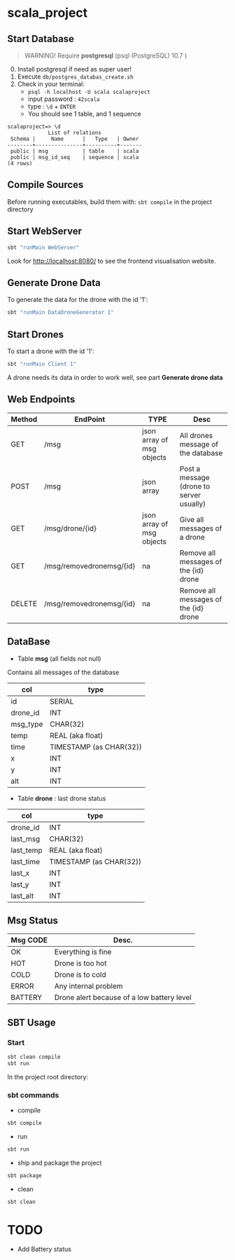 # scala_project

## Start Database

> WARNING! Require **postgresql**  (psql (PostgreSQL) 10.7 )

0. Install postgresql if need as super user!
1. Execute `db/postgres_databas_create.sh`
2. Check in your terminal:
    * `psql -h localhost -U scala scalaproject`
    * input password : `42scala`
    * type : `\d` + `ENTER`
    * You should see 1 table, and 1 sequence
```
scalaproject=> \d
             List of relations
 Schema |     Name      |   Type   | Owner 
--------+---------------+----------+-------
 public | msg           | table    | scala
 public | msg_id_seq    | sequence | scala
(4 rows)
```

## Compile Sources

Before running executables, build them with: `sbt compile` in the project directory


## Start WebServer

```bash
sbt "runMain WebServer"
```

Look for [http://localhost:8080/](http://localhost:8080/) to see the frontend visualisation website.


## Generate Drone Data

To generate the data for the drone with the id '1':
```bash
sbt "runMain DataDroneGenerator 1"
```

## Start Drones

To start a drone with the id '1':
```bash
sbt "runMain Client 1"
```
A drone needs its data in order to work well, see part **Generate drone data**


## Web Endpoints


| Method | EndPoint | TYPE | Desc |
|--------|----------|------|------|
| GET    | /msg     | json array of msg objects | All drones message of the database |
| POST   | /msg     | json array | Post a message (drone to server usually) |
| GET    | /msg/drone/{id} | json array of msg objects | Give all messages of a drone |
| GET | /msg/removedronemsg/{id} | na | Remove all messages of the {id} drone |
| DELETE | /msg/removedronemsg/{id} | na | Remove all messages of the {id} drone |


## DataBase

* Table **msg** (all fields not null)

Contains all messages of the database

| col | type       |
|-----|------------|
| id  | SERIAL     |
| drone_id | INT |
| msg_type | CHAR(32) |
| temp | REAL (aka float) |
| time | TIMESTAMP (as CHAR(32)) |
| x | INT |
| y | INT |
| alt | INT |

* Table **drone** : last drone status

| col | type       |
|-----|------------|
| drone_id | INT |
| last_msg | CHAR(32) |
| last_temp | REAL (aka float) |
| last_time | TIMESTAMP (as CHAR(32)) |
| last_x | INT |
| last_y | INT |
| last_alt | INT |


## Msg Status

| Msg CODE | Desc. |
|----------|-------|
| OK       | Everything is fine |
| HOT      | Drone is too hot |
| COLD     | Drone is to cold |
| ERROR    | Any internal problem |
| BATTERY  | Drone alert because of a low battery level |

## SBT Usage

### Start 

```sh
sbt clean compile
sbt run
```

In the project root directory:

### sbt commands

* compile

```sh
sbt compile
```

* run

```sh
sbt run
```

* ship and package the project

```sh
sbt package
```

* clean

```sh
sbt clean
```

# TODO

* Add Battery status

